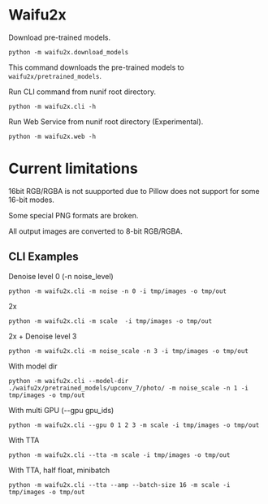 # Waifu2x

Download pre-trained models.
```
python -m waifu2x.download_models
```
This command downloads the pre-trained models to `waifu2x/pretrained_models`.

Run CLI command from nunif root directory.
```
python -m waifu2x.cli -h
```

Run Web Service from nunif root directory (Experimental).
```
python -m waifu2x.web -h
```

# Current limitations

16bit RGB/RGBA is not suupported due to Pillow does not support for some 16-bit modes.

Some special PNG formats are broken.

All output images are converted to 8-bit RGB/RGBA.

## CLI Examples

Denoise level 0 (-n noise_level)
```
python -m waifu2x.cli -m noise -n 0 -i tmp/images -o tmp/out
```


2x
```
python -m waifu2x.cli -m scale  -i tmp/images -o tmp/out
```

2x + Denoise level 3
```
python -m waifu2x.cli -m noise_scale -n 3 -i tmp/images -o tmp/out
```


With model dir
```
python -m waifu2x.cli --model-dir ./waifu2x/pretrained_models/upconv_7/photo/ -m noise_scale -n 1 -i tmp/images -o tmp/out
```

With multi GPU (--gpu gpu_ids)
```
python -m waifu2x.cli --gpu 0 1 2 3 -m scale -i tmp/images -o tmp/out
```

With TTA
```
python -m waifu2x.cli --tta -m scale -i tmp/images -o tmp/out
```

With TTA, half float, minibatch
```
python -m waifu2x.cli --tta --amp --batch-size 16 -m scale -i tmp/images -o tmp/out
```
